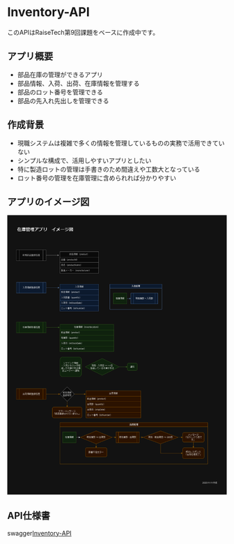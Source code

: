 # Inventory-API

このAPIはRaiseTech第9回課題をベースに作成中です。

## アプリ概要
- 部品在庫の管理ができるアプリ
- 部品情報、入荷、出荷、在庫情報を管理する
- 部品のロット番号を管理できる
- 部品の先入れ先出しを管理できる

## 作成背景
- 現職システムは複雑で多くの情報を管理しているものの実務で活用できていない
- シンプルな構成で、活用しやすいアプリとしたい
- 特に製造ロットの管理は手書きのため間違えや工数大となっている
- ロット番号の管理を在庫管理に含められれば分かりやすい

## アプリのイメージ図
![Inventory-API](images/draft.png)

## API仕様書
swagger[Inventory-API](https://kumagai6824.github.io/Inventory-API/swagger/)